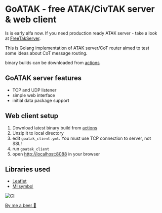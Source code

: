 # GoATAK - free ATAK/CivTAK server & web client

Is is early alfa now. If you need production ready ATAK server - take a look at [FreeTakServer](https://github.com/FreeTAKTeam/FreeTakServer).

This is Golang implementation of ATAK server/CoT router aimed to test some ideas about CoT message routing.

binary builds can be downloaded from [actions](https://github.com/kdudkov/goatak/actions?query=is%3Acompleted+workflow%3ACI)

## GoATAK server features
* TCP and UDP listener
* simple web interface
* initial data package support

## Web client setup
1. Download latest binary build from [actions](https://github.com/kdudkov/goatak/actions?query=is%3Acompleted+workflow%3ACI)
1. Unzip it to local directory
1. edit `goatak_client.yml`. You must use TCP connection to server, not SSL!
1. run `goatak_client`
1. open [http://localhost:8088](http://localhost:8088) in your browser

## Libraries used
* [Leaflet](https://leafletjs.com/)
* [Milsymbol](https://github.com/spatialillusions/milsymbol)

[![CI](https://github.com/kdudkov/goatak/actions/workflows/main.yml/badge.svg?branch=master)](https://github.com/kdudkov/goatak/actions/workflows/main.yml)

[By me a beer 🍺](https://buymeacoffee.com/kdudkov)
